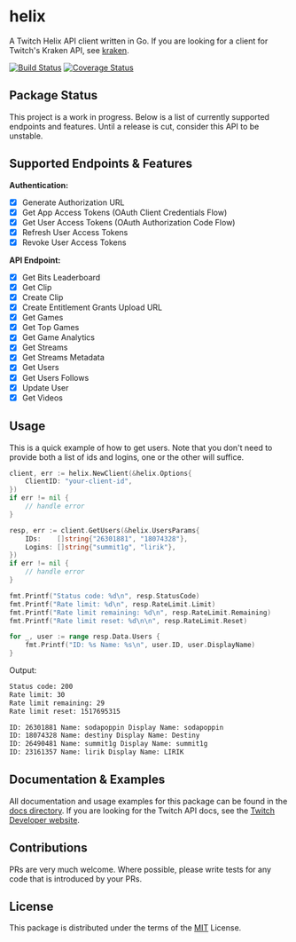 # helix

A Twitch Helix API client written in Go. If you are looking for a client for Twitch's Kraken API, see [kraken](https://github.com/nicklaw5/kraken).

[![Build Status](https://travis-ci.org/nicklaw5/helix.svg?branch=master)](https://travis-ci.org/nicklaw5/helix)
[![Coverage Status](https://coveralls.io/repos/github/nicklaw5/helix/badge.svg)](https://coveralls.io/github/nicklaw5/helix)

## Package Status

This project is a work in progress. Below is a list of currently supported endpoints and features. Until a release is cut, consider this API to be unstable.

## Supported Endpoints & Features

**Authentication:**

- [x] Generate Authorization URL
- [x] Get App Access Tokens (OAuth Client Credentials Flow)
- [x] Get User Access Tokens (OAuth Authorization Code Flow)
- [x] Refresh User Access Tokens
- [x] Revoke User Access Tokens

**API Endpoint:**

- [x] Get Bits Leaderboard
- [x] Get Clip
- [x] Create Clip
- [x] Create Entitlement Grants Upload URL
- [x] Get Games
- [x] Get Top Games
- [x] Get Game Analytics
- [x] Get Streams
- [x] Get Streams Metadata
- [x] Get Users
- [x] Get Users Follows
- [x] Update User
- [x] Get Videos

## Usage

This is a quick example of how to get users. Note that you don't need to provide both a list of ids and logins, one or the other will suffice.

```go
client, err := helix.NewClient(&helix.Options{
    ClientID: "your-client-id",
})
if err != nil {
    // handle error
}

resp, err := client.GetUsers(&helix.UsersParams{
    IDs:    []string{"26301881", "18074328"},
    Logins: []string{"summit1g", "lirik"},
})
if err != nil {
    // handle error
}

fmt.Printf("Status code: %d\n", resp.StatusCode)
fmt.Printf("Rate limit: %d\n", resp.RateLimit.Limit)
fmt.Printf("Rate limit remaining: %d\n", resp.RateLimit.Remaining)
fmt.Printf("Rate limit reset: %d\n\n", resp.RateLimit.Reset)

for _, user := range resp.Data.Users {
    fmt.Printf("ID: %s Name: %s\n", user.ID, user.DisplayName)
}
```

Output:

```txt
Status code: 200
Rate limit: 30
Rate limit remaining: 29
Rate limit reset: 1517695315

ID: 26301881 Name: sodapoppin Display Name: sodapoppin
ID: 18074328 Name: destiny Display Name: Destiny
ID: 26490481 Name: summit1g Display Name: summit1g
ID: 23161357 Name: lirik Display Name: LIRIK
```

## Documentation & Examples

All documentation and usage examples for this package can be found in the [docs directory](docs). If you are looking for the Twitch API docs, see the [Twitch Developer website](https://dev.twitch.tv/docs/api).

## Contributions

PRs are very much welcome. Where possible, please write tests for any code that is introduced by your PRs.

## License

This package is distributed under the terms of the [MIT](License) License.
